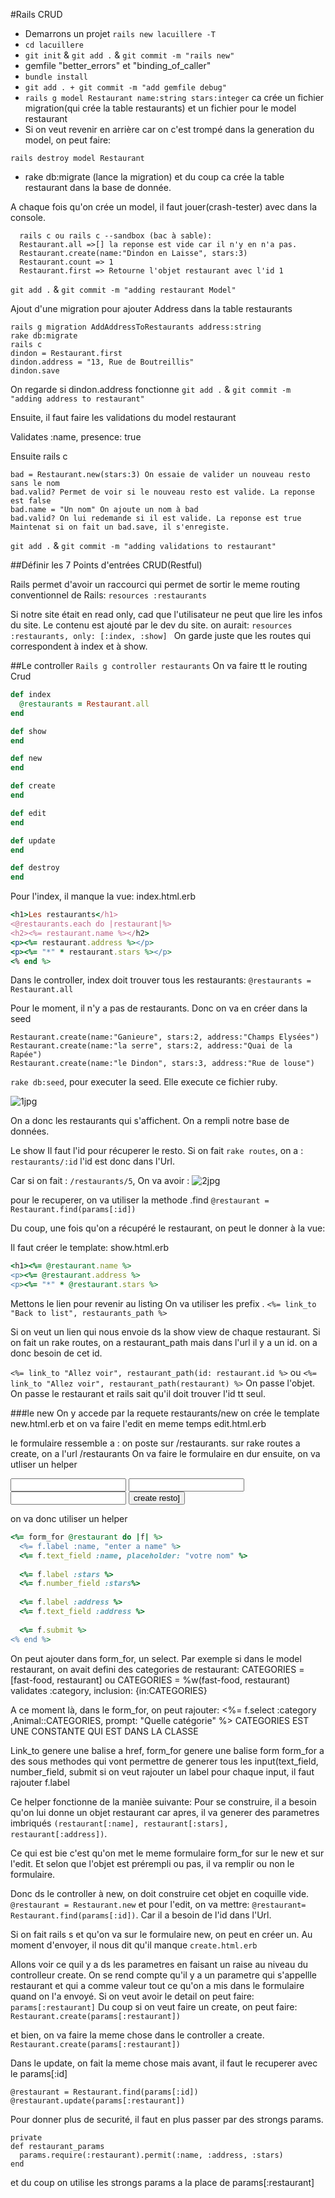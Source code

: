 #Rails CRUD

- Demarrons un projet ```rails new lacuillere -T```
- ```cd lacuillere```
- ```git init``` & ```git add .``` & ```git commit -m "rails new"```
- gemfile "better_errors" et "binding_of_caller"
- ```bundle install```
- ```git add . + git commit -m "add gemfile debug"```
- ```rails g model Restaurant name:string stars:integer```
ca crée un fichier migration(qui crée la table restaurants) et un fichier pour le model restaurant
- Si on veut revenir en arrière car on c'est trompé dans la generation du model, on peut faire:

```rails destroy model Restaurant```

- rake db:migrate (lance la migration) et du coup ca crée la table restaurant dans la base de donnée.

A chaque fois qu'on crée un model, il faut jouer(crash-tester) avec dans la console.

```
  rails c ou rails c --sandbox (bac à sable):
  Restaurant.all =>[] la reponse est vide car il n'y en n'a pas.
  Restaurant.create(name:"Dindon en Laisse", stars:3)
  Restaurant.count => 1
  Restaurant.first => Retourne l'objet restaurant avec l'id 1
  ```
  ```git add .``` & ```git commit -m "adding restaurant Model"```
  
  Ajout d'une migration pour ajouter Address dans la table restaurants
  
  ```
  rails g migration AddAddressToRestaurants address:string
  rake db:migrate
  rails c
  dindon = Restaurant.first
  dindon.address = "13, Rue de Boutreillis"
  dindon.save
   ```
  On regarde si dindon.address fonctionne
   ```git add .``` & ```git commit -m "adding address to restaurant"```
  
  Ensuite, il faut faire les validations du model restaurant
  
  Validates :name, presence: true
  
  Ensuite rails c
  ```
  bad = Restaurant.new(stars:3) On essaie de valider un nouveau resto sans le nom
  bad.valid? Permet de voir si le nouveau resto est valide. La reponse est false
  bad.name = "Un nom" On ajoute un nom à bad
  bad.valid? On lui redemande si il est valide. La reponse est true
  Maintenat si on fait un bad.save, il s'enregiste.
  ```
   ```git add .``` & ```git commit -m "adding validations to restaurant"```
  
##Définir les 7 Points d'entrées CRUD(Restful)

Rails permet d'avoir un raccourci qui permet de sortir le meme routing conventionnel de Rails:
    ```resources :restaurants ```

Si notre site était en read only, cad que l'utilisateur ne peut que lire les infos du site. Le contenu est ajouté par le dev du site.
on aurait:  ```resources :restaurants, only: [:index, :show] ```
On garde juste que les routes qui correspondent à index et à show.

##Le controller
```Rails g controller restaurants```
On va faire tt le routing Crud
```ruby
def index
  @restaurants = Restaurant.all
end

def show
end

def new
end

def create
end

def edit
end

def update
end

def destroy
end
```

Pour l'index, il manque la vue: index.html.erb
```ruby
<h1>Les restaurants</h1>
<@restaurants.each do |restaurant|%>
<h2><%= restaurant.name %></h2>
<p><%= restaurant.address %></p>
<p><%= "*" * restaurant.stars %></p>
<% end %>
```

Dans le controller, index doit trouver tous les restaurants:
```@restaurants = Restaurant.all```

Pour le moment, il n'y a pas de restaurants. Donc on va en créer dans la seed
```
Restaurant.create(name:"Ganieure", stars:2, address:"Champs Elysées")
Restaurant.create(name:"la serre", stars:2, address:"Quai de la Rapée")
Restaurant.create(name:"le Dindon", stars:3, address:"Rue de louse")
```
```rake db:seed```, pour executer la seed. Elle execute ce fichier ruby.

![1jpg](https://cloud.githubusercontent.com/assets/10654877/19979647/7e1f9a9c-a1fb-11e6-9e0d-8f7e7a884323.jpg)

On a donc les restaurants qui s'affichent. On a rempli notre base de données.

Le show
Il faut l'id pour récuperer le resto.
Si on fait ```rake routes```, on a : ```restaurants/:id```
l'id est donc dans l'Url.

Car si on fait : ```/restaurants/5```,
On va avoir :
![2jpg](https://cloud.githubusercontent.com/assets/10654877/19979943/82bab784-a1fc-11e6-92c3-0b9a5f6f5836.jpg)


pour le recuperer, on va utiliser la methode .find
```@restaurant = Restaurant.find(params[:id])```

Du coup, une fois qu'on a récupéré le restaurant, on peut le donner à la vue:

Il faut créer le template: show.html.erb
```ruby
<h1><%= @restaurant.name %>
<p><%= @restaurant.address %>
<p><%= "*" * @restaurant.stars %>
```

Mettons le lien pour revenir au listing
On va utiliser les prefix .
```<%= link_to "Back to list", restaurants_path %>```

Si on veut un lien qui nous envoie ds la show view de chaque restaurant.
Si on fait un rake routes, on a restaurant_path mais dans l'url il y a un id. on a donc besoin de cet id.

```<%= link_to "Allez voir", restaurant_path(id: restaurant.id %>```
ou ```<%= link_to "Allez voir", restaurant_path(restaurant) %>``` On passe l'objet. On passe le restaurant et rails sait qu'il doit trouver l'id tt seul.

###le new
On y accede par la requete restaurants/new
on crée le template new.html.erb
et on va faire l'edit en meme temps edit.html.erb

le formulaire ressemble a :
on poste sur /restaurants. sur rake routes a create, on a l'url /restaurants
On va faire le formulaire en dur ensuite, on va utliser un helper
<form action="/restaurants" method="post">
  <input type="text" name="restaurant[name]">
  <input type="number" name="restaurant[stars]">
  <input type="text" name="restaurant[address]">
  <input type="submit" value="create resto]">
  
  on va donc utiliser un helper
  ```ruby
  <%= form_for @restaurant do |f| %>
    <%= f.label :name, "enter a name" %>
    <%= f.text_field :name, placeholder: "votre nom" %>
    
    <%= f.label :stars %>
    <%= f.number_field :stars%>
    
    <%= f.label :address %>
    <%= f.text_field :address %>
    
    <%= f.submit %>
  <% end %>
  ```
  
  On peut ajouter dans form_for, un select.
  Par exemple si dans le model restaurant, on avait defini des categories de restaurant:
  CATEGORIES = [fast-food, restaurant] ou CATEGORIES = %w(fast-food, restaurant)
  validates :category, inclusion: {in:CATEGORIES}
  
  A ce moment là, dans le form_for, on peut rajouter:
  <%= f.select :category ,Animal::CATEGORIES, prompt: "Quelle catégorie" %>
  CATEGORIES EST UNE CONSTANTE QUI EST DANS LA CLASSE
  

  
Link_to genere une balise a href, form_for genere une balise form
form_for a des sous methodes qui vont permettre de generer tous les input(text_field, number_field, submit
si on veut rajouter un label pour chaque input, il faut rajouter f.label
  
Ce helper fonctionne de la manièe suivante:
Pour se construire, il a besoin qu'on lui donne un objet restaurant car apres, il va generer des parametres imbriqués ```(restaurant[:name], restaurant[:stars], restaurant[:address])```.
  
Ce qui est bie  c'est qu'on met le meme formulaire form_for sur le new et sur l'edit. Et selon que l'objet est prérempli ou pas, il va remplir ou non le formulaire.
  
Donc ds le controller à new, on doit construire cet objet en coquille vide.
  ```@restaurant = Restaurant.new```
et pour l'edit, on va mettre:
  ```@restaurant= Restaurant.find(params[:id])```. Car il a besoin de l'id dans l'Url.
  
Si on fait rails s et qu'on va sur le formulaire new, on peut en créer un.
Au moment d'envoyer, il nous dit qu'il manque ```create.html.erb```
  
Allons voir ce quil y a ds les parametres en faisant un raise au niveau du controlleur create.
On se rend compte qu'il y a un parametre qui s'appellle restaurant et qui a comme valeur tout ce qu'on a mis dans le formulaire quand on l'a envoyé.
Si on veut avoir le detail on peut faire: ```params[:restaurant]```
Du coup si on veut faire un create, on peut faire: ```Restaurant.create(params[:restaurant])```
  
et bien, on va faire la meme chose dans le controller a create.
  ```Restaurant.create(params[:restaurant]) ```
  
Dans le update, on fait la meme chose mais avant, il faut le recuperer avec le params[:id]
  ```
  @restaurant = Restaurant.find(params[:id])
  @restaurant.update(params[:restaurant])
  ```
Pour donner plus de securité, il faut en plus passer par des strongs params.
```
private
def restaurant_params
  params.require(:restaurant).permit(:name, :address, :stars)
end
```

et du coup on utilise les strongs params a la place de params[:restaurant]






